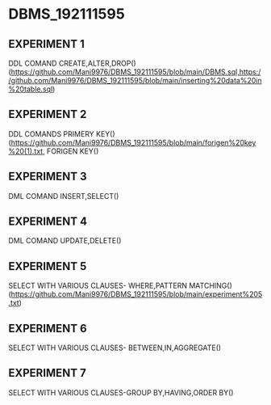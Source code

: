 # DBMS_192111595
## EXPERIMENT 1
   DDL COMAND CREATE,ALTER,DROP()(https://github.com/Mani9976/DBMS_192111595/blob/main/DBMS.sql,https://github.com/Mani9976/DBMS_192111595/blob/main/inserting%20data%20in%20table.sql)
## EXPERIMENT 2
   DDL COMANDS PRIMERY KEY()(https://github.com/Mani9976/DBMS_192111595/blob/main/forigen%20key%20(1).txt,
   FORIGEN KEY()
## EXPERIMENT 3
   DML COMAND INSERT,SELECT()
## EXPERIMENT 4
   DML COMAND UPDATE,DELETE()
## EXPERIMENT 5
   SELECT WITH VARIOUS CLAUSES- WHERE,PATTERN MATCHING()(https://github.com/Mani9976/DBMS_192111595/blob/main/experiment%205.txt)
## EXPERIMENT 6
   SELECT WITH VARIOUS CLAUSES- BETWEEN,IN,AGGREGATE() 
## EXPERIMENT 7
   SELECT WITH VARIOUS CLAUSES-GROUP BY,HAVING,ORDER BY()

